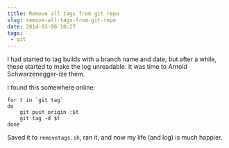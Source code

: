 ```yaml
---
title: Remove all tags from git repo
slug: remove-all-tags-from-git-repo
date: 2014-03-06 10:27
tags: 
 - git
---
```

I had started to tag builds with a branch name and date, but after a while, these started to make the log unreadable. It was time to Arnold Schwarzenegger-ize them.

I found this somewhere online:

    for t in `git tag`
    do
        git push origin :$t
        git tag -d $t
    done

Saved it to `removetags.sh`, ran it, and now my life (and log) is much happier.